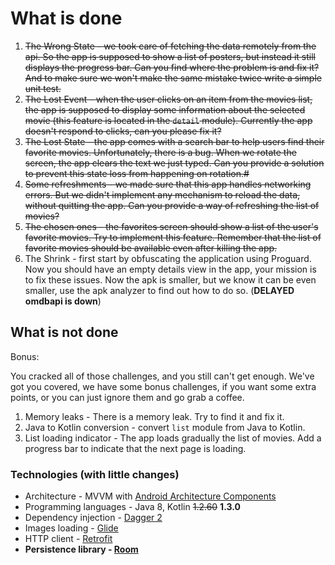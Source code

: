 # What is done
1. ~~The Wrong State - we took care of fetching the data remotely from the api. So the app is supposed to show a list of posters, but instead it still displays the progress bar. Can you find where the problem is and fix it? And to make sure we won't make the same mistake twice write a simple unit test.~~
2. ~~The Lost Event - when the user clicks on an item from the movies list, the app is supposed to display some information about the selected movie (this feature is located in the `detail` module). Currently the app doesn't respond to clicks, can you please fix it?~~
3. ~~The Lost State - the app comes with a search bar to help users find their favorite movies. Unfortunately, there is a bug. When we rotate the screen, the app clears the text we just typed. Can you provide a solution to prevent this state loss from happening on rotation.#~~
4. ~~Some refreshments - we made sure that this app handles networking errors. But we didn't implement any mechanism to reload the data, without quitting the app. Can you provide a way of refreshing the list of movies?~~
5. ~~The chosen ones - the favorites screen should show a list of the user's favorite movies. Try to implement this feature. Remember that the list of favorite movies should be available even after killing the app.~~
6. The Shrink - first start by obfuscating the application using Proguard. Now you should have an empty details view in the app, your mission is to fix these issues. Now the apk is smaller, but we know it can be even smaller, use the apk analyzer to find out how to do so. (**DELAYED omdbapi is down**)

## What is not done
Bonus:

You cracked all of those challenges, and you still can't get enough. We've got you covered, we have some bonus challenges, if you want some extra points, or you can just ignore them and go grab a coffee.


1. Memory leaks - There is a memory leak. Try to find it and fix it.
2. Java to Kotlin conversion - convert `list` module from Java to Kotlin.
3. List loading indicator - The app loads gradually the list of movies. Add a progress bar to indicate that the next page is loading.

### Technologies (with little changes)
* Architecture - MVVM with [Android Architecture Components](https://developer.android.com/topic/libraries/architecture/)
* Programming languages - Java 8, Kotlin ~~1.2.60~~ **1.3.0**
* Dependency injection - [Dagger 2](https://github.com/google/dagger)
* Images loading - [Glide](https://github.com/bumptech/glide)
* HTTP client - [Retrofit](https://square.github.io/retrofit/)
* **Persistence library - [Room](https://developer.android.com/topic/libraries/architecture/room)**